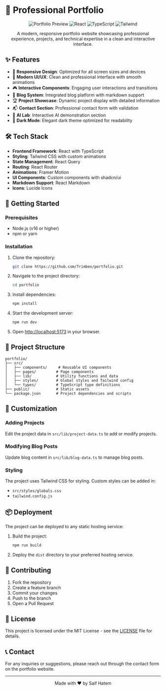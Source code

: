 # 🚀 Professional Portfolio

<div align="center">

![Portfolio Preview](https://img.shields.io/badge/Portfolio-Live-blue)
![React](https://img.shields.io/badge/React-18.2.0-blue)
![TypeScript](https://img.shields.io/badge/TypeScript-5.0.0-blue)
![Tailwind](https://img.shields.io/badge/Tailwind-3.3.0-blue)

A modern, responsive portfolio website showcasing professional experience, projects, and technical expertise in a clean and interactive interface.

</div>

## ✨ Features

- 🎨 **Responsive Design**: Optimized for all screen sizes and devices
- 💫 **Modern UI/UX**: Clean and professional interface with smooth animations
- 🎮 **Interactive Components**: Engaging user interactions and transitions
- 📝 **Blog System**: Integrated blog platform with markdown support
- 🏆 **Project Showcase**: Dynamic project display with detailed information
- 📬 **Contact Section**: Professional contact form with validation
- 🤖 **AI Lab**: Interactive AI demonstration section
- 🌙 **Dark Mode**: Elegant dark theme optimized for readability

## 🛠️ Tech Stack

- **Frontend Framework**: React with TypeScript
- **Styling**: Tailwind CSS with custom animations
- **State Management**: React Query
- **Routing**: React Router
- **Animations**: Framer Motion
- **UI Components**: Custom components with shadcn/ui
- **Markdown Support**: React Markdown
- **Icons**: Lucide Icons

## 🚀 Getting Started

### Prerequisites

- Node.js (v16 or higher)
- npm or yarn

### Installation

1. Clone the repository:
   ```bash
   git clone https://github.com/Trimbex/portfolio.git
   ```

2. Navigate to the project directory:
   ```bash
   cd portfolio
   ```

3. Install dependencies:
   ```bash
   npm install
   ```

4. Start the development server:
   ```bash
   npm run dev
   ```

5. Open [http://localhost:5173](http://localhost:5173) in your browser.

## 📁 Project Structure

```
portfolio/
├── src/
│   ├── components/     # Reusable UI components
│   ├── pages/         # Page components
│   ├── lib/           # Utility functions and data
│   ├── styles/        # Global styles and Tailwind config
│   └── types/         # TypeScript type definitions
├── public/            # Static assets
└── package.json       # Project dependencies and scripts
```

## 🎨 Customization

### Adding Projects
Edit the project data in `src/lib/project-data.ts` to add or modify projects.

### Modifying Blog Posts
Update blog content in `src/lib/blog-data.ts` to manage blog posts.

### Styling
The project uses Tailwind CSS for styling. Custom styles can be added in:
- `src/styles/globals.css`
- `tailwind.config.js`

## 📦 Deployment

The project can be deployed to any static hosting service:

1. Build the project:
   ```bash
   npm run build
   ```

2. Deploy the `dist` directory to your preferred hosting service.

## 🤝 Contributing

1. Fork the repository
2. Create a feature branch
3. Commit your changes
4. Push to the branch
5. Open a Pull Request

## 📄 License

This project is licensed under the MIT License - see the [LICENSE](LICENSE) file for details.

## 📞 Contact

For any inquiries or suggestions, please reach out through the contact form on the portfolio website.

---

<div align="center">
Made with ❤️ by Saif Hatem
</div>
